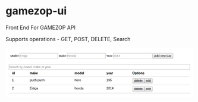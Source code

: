 # gamezop-ui

Front End For GAMEZOP API

Supports operations - GET, POST, DELETE, Search

![Screenshot of UI](/sample.png?raw=true "Screenshot of UI")